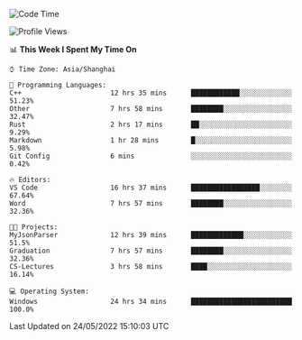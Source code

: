 <!--START_SECTION:waka-->
![Code Time](http://img.shields.io/badge/Code%20Time-52%20hrs%2056%20mins-blue)

![Profile Views](http://img.shields.io/badge/Profile%20Views-81-blue)

📊 **This Week I Spent My Time On** 

```text
⌚︎ Time Zone: Asia/Shanghai

💬 Programming Languages: 
C++                      12 hrs 35 mins      ████████████░░░░░░░░░░░░░   51.23% 
Other                    7 hrs 58 mins       ████████░░░░░░░░░░░░░░░░░   32.47% 
Rust                     2 hrs 17 mins       ██░░░░░░░░░░░░░░░░░░░░░░░   9.29% 
Markdown                 1 hr 28 mins        █░░░░░░░░░░░░░░░░░░░░░░░░   5.98% 
Git Config               6 mins              ░░░░░░░░░░░░░░░░░░░░░░░░░   0.42%

🔥 Editors: 
VS Code                  16 hrs 37 mins      █████████████████░░░░░░░░   67.64% 
Word                     7 hrs 57 mins       ████████░░░░░░░░░░░░░░░░░   32.36%

🐱‍💻 Projects: 
MyJsonParser             12 hrs 39 mins      █████████████░░░░░░░░░░░░   51.5% 
Graduation               7 hrs 57 mins       ████████░░░░░░░░░░░░░░░░░   32.36% 
CS-Lectures              3 hrs 58 mins       ████░░░░░░░░░░░░░░░░░░░░░   16.14%

💻 Operating System: 
Windows                  24 hrs 34 mins      █████████████████████████   100.0%

```


 Last Updated on 24/05/2022 15:10:03 UTC
<!--END_SECTION:waka-->